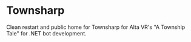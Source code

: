 # Townsharp
Clean restart and public home for Townsharp for Alta VR's "A Township Tale" for .NET bot development.
